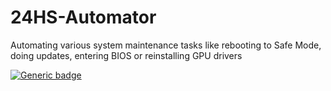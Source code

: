 # 24HS-Automator
Automating various system maintenance tasks like rebooting to Safe Mode, doing updates, entering BIOS or reinstalling GPU drivers


[![Generic badge](https://img.shields.io/badge/Chika%20Memes-0-green.svg)](https://shields.io/)
